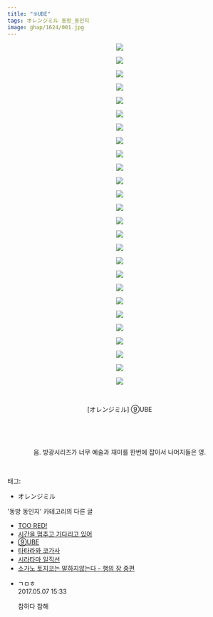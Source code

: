 ```yaml
---
title: "⑨UBE"
tags: オレンジミル 동방_동인지
image: ghap/1624/001.jpg
---
```

<div class="article">
<p style="text-align: center; clear: none; float: none;"><img src="{{ site.nasurl }}/ghap/1624/001.jpg"/></p>
<p style="text-align: center; clear: none; float: none;"><img src="{{ site.nasurl }}/ghap/1624/002.jpg"/></p>
<p style="text-align: center; clear: none; float: none;"><img src="{{ site.nasurl }}/ghap/1624/003.jpg"/></p>
<p style="text-align: center; clear: none; float: none;"><img src="{{ site.nasurl }}/ghap/1624/004.jpg"/></p>
<p style="text-align: center; clear: none; float: none;"><img src="{{ site.nasurl }}/ghap/1624/005.jpg"/></p>
<p style="text-align: center; clear: none; float: none;"><img src="{{ site.nasurl }}/ghap/1624/006.jpg"/></p>
<p style="text-align: center; clear: none; float: none;"><img src="{{ site.nasurl }}/ghap/1624/007.jpg"/></p>
<p style="text-align: center; clear: none; float: none;"><img src="{{ site.nasurl }}/ghap/1624/008.jpg"/></p>
<p style="text-align: center; clear: none; float: none;"><img src="{{ site.nasurl }}/ghap/1624/009.jpg"/></p>
<p style="text-align: center; clear: none; float: none;"><img src="{{ site.nasurl }}/ghap/1624/010.jpg"/></p>
<p style="text-align: center; clear: none; float: none;"><img src="{{ site.nasurl }}/ghap/1624/011.jpg"/></p>
<p style="text-align: center; clear: none; float: none;"><img src="{{ site.nasurl }}/ghap/1624/012.jpg"/></p>
<p style="text-align: center; clear: none; float: none;"><img src="{{ site.nasurl }}/ghap/1624/013.jpg"/></p>
<p style="text-align: center; clear: none; float: none;"><img src="{{ site.nasurl }}/ghap/1624/014.jpg"/></p>
<p style="text-align: center; clear: none; float: none;"><img src="{{ site.nasurl }}/ghap/1624/015.jpg"/></p>
<p style="text-align: center; clear: none; float: none;"><img src="{{ site.nasurl }}/ghap/1624/016.jpg"/></p>
<p style="text-align: center; clear: none; float: none;"><img src="{{ site.nasurl }}/ghap/1624/017.jpg"/></p>
<p style="text-align: center; clear: none; float: none;"><img src="{{ site.nasurl }}/ghap/1624/018.jpg"/></p>
<p style="text-align: center; clear: none; float: none;"><img src="{{ site.nasurl }}/ghap/1624/019.jpg"/></p>
<p style="text-align: center; clear: none; float: none;"><img src="{{ site.nasurl }}/ghap/1624/020.jpg"/></p>
<p style="text-align: center; clear: none; float: none;"><img src="{{ site.nasurl }}/ghap/1624/021.jpg"/></p>
<p style="text-align: center; clear: none; float: none;"><img src="{{ site.nasurl }}/ghap/1624/022.jpg"/></p>
<p style="text-align: center; clear: none; float: none;"><img src="{{ site.nasurl }}/ghap/1624/023.jpg"/></p>
<p style="text-align: center; clear: none; float: none;"><img src="{{ site.nasurl }}/ghap/1624/024.jpg"/></p>
<p style="text-align: center; clear: none; float: none;"><img src="{{ site.nasurl }}/ghap/1624/025.jpg"/></p>
<p style="text-align: center; clear: none; float: none;"><img src="{{ site.nasurl }}/ghap/1624/026.jpg"/></p>
<p style="text-align: center; clear: none; float: none;"><br/></p>
<p style="text-align: center; clear: none; float: none;">[オレンジミル] ⑨UBE</p>
<p style="text-align: center; clear: none; float: none;"><br/></p>
<p style="text-align: center; clear: none; float: none;"><br/></p>
<p style="text-align: center; clear: none; float: none;">음. 방광시리즈가 너무 예술과 재미를 한번에 잡아서 나머지들은 영.</p>
<p><br/></p>
</div><div class="tagTrail">
<p>태그: </p>
<ul>
<li>オレンジミル</li>
</ul>
</div><div class="another">
<p>'동방 동인지' 카테고리의 다른 글</p>
<ul>
<li><a href="/2016-08-16-ghap_1626">TOO RED!</a></li>
<li><a href="/2016-08-16-ghap_1625">시간을 멈추고 기다리고 있어</a></li>
<li><a href="/2016-08-16-ghap_1624">⑨UBE</a></li>
<li><a href="/2016-08-16-ghap_1623">타타라와 코가사</a></li>
<li><a href="/2016-08-16-ghap_1622">시라타마 일직선</a></li>
<li><a href="/2016-08-16-ghap_1621">소가노 토지코는 말하지않는다 - 행의 장 중편</a></li>
</ul>
</div><div class="cb_module cb_fluid">
<div class="cb_wrt cb_profile">
<div class="comment">
<ul>
<li class="cb_thumb_off" id="comment14982958">
<div class="cb_comment_area">
<div class="cb_info_area">
<div class="cb_section">
<span class="cb_nick_name">ㄱㅁㅎ</span>
</div>
<div class="cb_section">
<span class="cb_date">2017.05.07 15:33 </span>
</div>
</div>
<div class="cb_dsc_comment">
<p class="cb_dsc">
											참하다 참해
										</p>
</div>
</div></li>
</ul>
</div>
</div><!-- commentList close -->
</div>